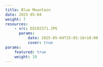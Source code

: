 ```yaml
---
title: Blue Mountain
date: 2025-05-04
weight: 7
resources:
    - src: DSC02371.JPG
      params:
          date: 2025-05-04T15:05:16+10:00
          cover: true
params:
    featured: true
    weight: 10
---
```

